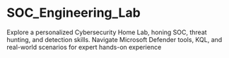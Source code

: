 # SOC_Engineering_Lab
Explore a personalized Cybersecurity Home Lab, honing SOC, threat hunting, and detection skills. Navigate Microsoft Defender tools, KQL, and real-world scenarios for expert hands-on experience
